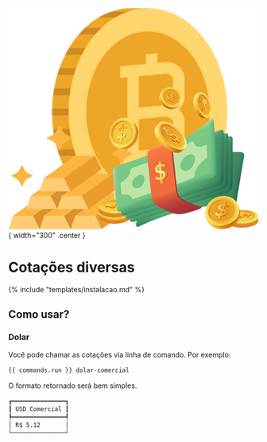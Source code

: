 ![logo do projeto](assets/logo_d1.png){ width="300" .center }
# Cotações diversas

{% include "templates/instalacao.md" %}

## Como usar?

### Dolar

Você pode chamar as cotações via linha de comando. Por exemplo:


```bash
{{ commands.run }} dolar-comercial
```

O formato retornado será bem simples. 

```
┏━━━━━━━━━━━━━━━┓
┃ USD Comercial ┃
┡━━━━━━━━━━━━━━━┩
│ R$ 5.12       │
└───────────────┘
```